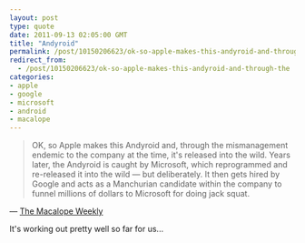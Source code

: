 ```yaml
---
layout: post
type: quote
date: 2011-09-13 02:05:00 GMT
title: "Andyroid"
permalink: /post/10150206623/ok-so-apple-makes-this-andyroid-and-through-the
redirect_from: 
  - /post/10150206623/ok-so-apple-makes-this-andyroid-and-through-the
categories:
- apple
- google
- microsoft
- android
- macalope
---
```

<blockquote>OK, so Apple makes this Andyroid and, through the mismanagement endemic to the company at the time, it's released into the wild. Years later, the Andyroid is caught by Microsoft, which reprogrammed and re-released it into the wild — but deliberately. It then gets hired by Google and acts as a Manchurian candidate within the company to funnel millions of dollars to Microsoft for doing jack squat.</blockquote>
<p>— <a href="http://www.macworld.com/article/162243/2011/09/macalope_executive_summary.html">The Macalope Weekly</a></p>
 
<p>It's working out pretty well so far for us...</p>